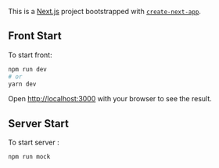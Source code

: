 This is a [Next.js](https://nextjs.org/) project bootstrapped with [`create-next-app`](https://github.com/vercel/next.js/tree/canary/packages/create-next-app).

## Front Start

To start front:

```bash
npm run dev
# or
yarn dev
```

Open [http://localhost:3000](http://localhost:3000) with your browser to see the result.

## Server Start
To start server :
```bash
npm run mock

```


